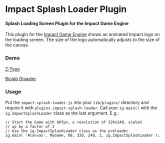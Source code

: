 Impact Splash Loader Plugin
==========

#### Splash Loading Screen Plugin for the Impact Game Engine ####

This plugin for the [Impact Game Engine](http://impactjs.com/) shows an animated Impact logo on the loading screen. The size of the logo automatically adjusts to the size of the canvas.


### Demo ###

[Z-Type](http://www.phoboslab.org/ztype/)

[Biolab Disaster](http://playbiolab.com/)



### Usage ###

Put the `impact-splash-loader.js` into your `lib/plugins/` directory and require it with `plugins.impact-splash-loader`. 
Call your `ig.main()` with the `ig.ImpactSplashLoader` class as the last argument. E.g.:

	// Start the Game with 60fps, a resolution of 320x240, scaled
	// up by a factor of 2
	// Use the ig.ImpactSplashLoader class as the preloader
	ig.main( '#canvas', MyGame, 60, 320, 240, 2, ig.ImpactSplashLoader );